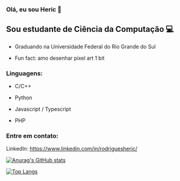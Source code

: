 ### Olá, eu sou Heric 👋

## Sou estudante de Ciência da Computação 💻

- Graduando na Universidade Federal do Rio Grande do Sul

- Fun fact: amo desenhar pixel art 1 bit

### Linguagens:
- C/C++

- Python

- Javascript / Typescript

- PHP

### Entre em contato:

LinkedIn: https://www.linkedin.com/in/rodriguesheric/

[![Anurag's GitHub stats](https://github-readme-stats.vercel.app/api?username=rodrigues-heric&show_icons=true&theme=midnight-purple&hide_border=true)](https://github.com/anuraghazra/github-readme-stats)

[![Top Langs](https://github-readme-stats.vercel.app/api/top-langs/?username=rodrigues-heric&layout=compact&theme=midnight-purple&hide_border=true)](https://github.com/anuraghazra/github-readme-stats)
